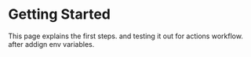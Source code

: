 # Getting Started

This page explains the first steps.
and testing it out for actions workflow.
after addign env variables.  
